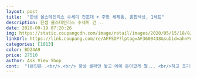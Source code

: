 ```yaml
---
layout: post 
title:  "한샘 올스테인리스 수세미 건조대 + 주방 세제통, 혼합색상, 1세트" 
description: 한샘 올스테인리스 수세미 건 ..
date: 2020-09-19 07:20:26 
img: https://static.coupangcdn.com/image/retail/images/2020/05/15/18/8/5827f01e-3d7b-4f5a-b7dc-0d79ccb5b9de.jpg 
linkUrl: https://link.coupang.com/re/AFFSDP?lptag=AF3600438&subid=ahnPublicAsk&pageKey=1604911893&itemId=2741158898&vendorItemId=70731219802&traceid=V0-113-7feffb1ade87b04c 
categories: [1013] 
color: BD24A9 
price: 27510 
author: Ask View Shop 
cont:  "(본인은 .<br/>.<br/> 항상 골라만 놓고 에이 돈아깝게 뭘... <br/>하고 포기를 잘 하는 스타일임)<br/>가격대가 좀 있는것 말고는 너무너무 만족스러운 제품입니다.<br/> 밑에분께서 물이 흐르는게 불만이라고 하셨는데 원래 이 제품에 있는 스텐판은 물이 고이는게 아니고 개수대로 바로 떨어지도록 디자인된 제품이에요.<br/> 저는 물받이의 아주 적절하게 기울어진 각도도 마음에 들고 앞으로 살짝 튀어나온 수세미걸이도 아주 마음에 듭니다.<br/> 디테일이 좋아요.<br/> 저희집은 아일랜드싱크대에 세제통이나 수세미를 거치할곳이 없는 심플한 싱크볼이어서 이런제품을 찾고있었는데 딱이에요.<br/> 맘에 드는 살림템 만나기가 쉽지않은데 이건 정말 굉장히 만족스럽습니다.<br/><br/>근데 가격이 생각보다 오마무시 해버려서 ㅋㅋㅋ<br/>긍데 실물을 보고 걱정이 싹! 사라져보림... <br/>.<br/><br/>너무너무 이쁘구 편하구 조아여!<br/>배송이 올때까지도 참 걱정이 많아써여 ㅎㅎㅎ<br/>비슷한 다른제품을 처음엔 고민을 하다가 요것을 발견했지요<br/>사야되나 말아야되나... <br/><br/>생각했던것보다 넓직하니 조아요!<br/>스텐레스의 수세미받침과 세제통까지 일단 스텐레스라서 녹슬 걱정없고  수세미와 세제통이 함께 정리가되니 싱크대가 깔끔해졌네요  배송받고 재질도 스텐레스가 좋아보여서 괜찮았는데 근데 수세미 물받이 받참대가 맘에 안드네요 가격대에 비해 물받이 받침대가 수세미에서 떨어지는 물이 완전 받아지는 형태도 아니여서 싱크대 선반위에 놓았을때 싱크대 선반  아래쪽으로 물이 흘러내리네요 갠적으로 설겆이후엔  싱크대에 물기가 있는걸 싫어합니다 그래서 물받이가 신경이쓰이네요<br/>여러 제품을 두고 고민을 정말 마니했어여<br/>이사오면서 전부 버리고 와서<br/>정말 마음에 들어요 !<br/>정말 머리가 아플 정도로 들여다봤는데  ㅎㅎ<br/>정말 어마어마한 고민을 하다가 결국 구입을 했어용<br/>" 
---
```

